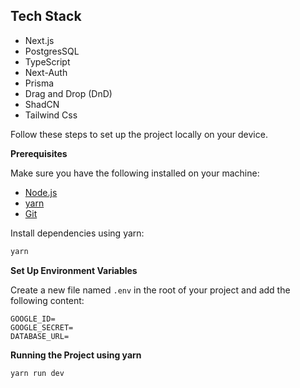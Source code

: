 ## <a name="tech-stack">Tech Stack</a>

- Next.js
- PostgresSQL
- TypeScript
- Next-Auth
- Prisma
- Drag and Drop (DnD)
- ShadCN
- Tailwind Css

Follow these steps to set up the project locally on your device.

**Prerequisites**

Make sure you have the following installed on your machine:

- [Node.js](https://nodejs.org/en)
- [yarn](https://www.yarn.dev/)
- [Git](https://git-scm.com/)

Install dependencies using yarn:

```bash
yarn
```

**Set Up Environment Variables**

Create a new file named `.env` in the root of your project and add the following content:

```env
GOOGLE_ID=
GOOGLE_SECRET=
DATABASE_URL=
```

**Running the Project using yarn**

```bash
yarn run dev
```
